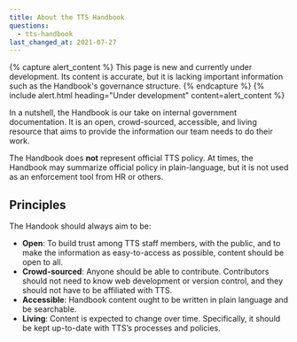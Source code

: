 ```yaml
---
title: About the TTS Handbook
questions:
  - tts-handbook
last_changed_at: 2021-07-27
---
```


{% capture alert_content %}
This page is new and currently under development. Its content is accurate,
but it is lacking important information such as the Handbook's governance structure.
{% endcapture %}
{% include alert.html heading="Under development" content=alert_content %}

In a nutshell, the Handbook is our take on internal government documentation. It is an open, crowd-sourced, accessible, and living resource that aims to provide the information our team needs to do their work.

The Handbook does **not** represent official TTS policy. At times, the Handbook may summarize official policy in plain-language, but it is not used as an enforcement tool from HR or others.

## Principles

The Handook should always aim to be:

- **Open**: To build trust among TTS staff members, with the public, and to make the information as easy-to-access as possible, content should be open to all.
- **Crowd-sourced**: Anyone should be able to contribute. Contributors should not need to know web development or version control, and they should not have to be affiliated with TTS.
- **Accessible**: Handbook content ought to be written in plain language and be searchable.
- **Living**: Content is expected to change over time. Specifically, it should be kept up-to-date with TTS’s processes and policies.
